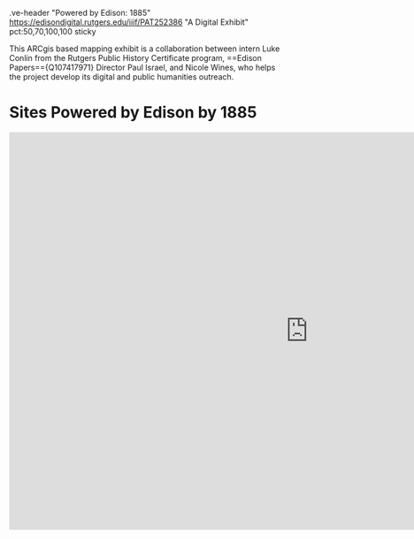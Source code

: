 .ve-header "Powered by Edison: 1885" https://edisondigital.rutgers.edu/iiif/PAT252386 "A Digital Exhibit" pct:50,70,100,100 sticky 

This ARCgis based mapping exhibit  is a collaboration between intern Luke Conlin from the Rutgers Public History Certificate program, ==Edison Papers=={Q107417971} Director Paul Israel, and Nicole Wines, who helps the project develop its digital and public humanities outreach.

# Sites Powered by Edison by 1885

<iframe width="1080" height="720" frameborder="0" scrolling="no" allowfullscreen src="https://experience.arcgis.com/experience/6cb3495beabb4bdba3aee30b699ebb59?draft=true"></iframe>